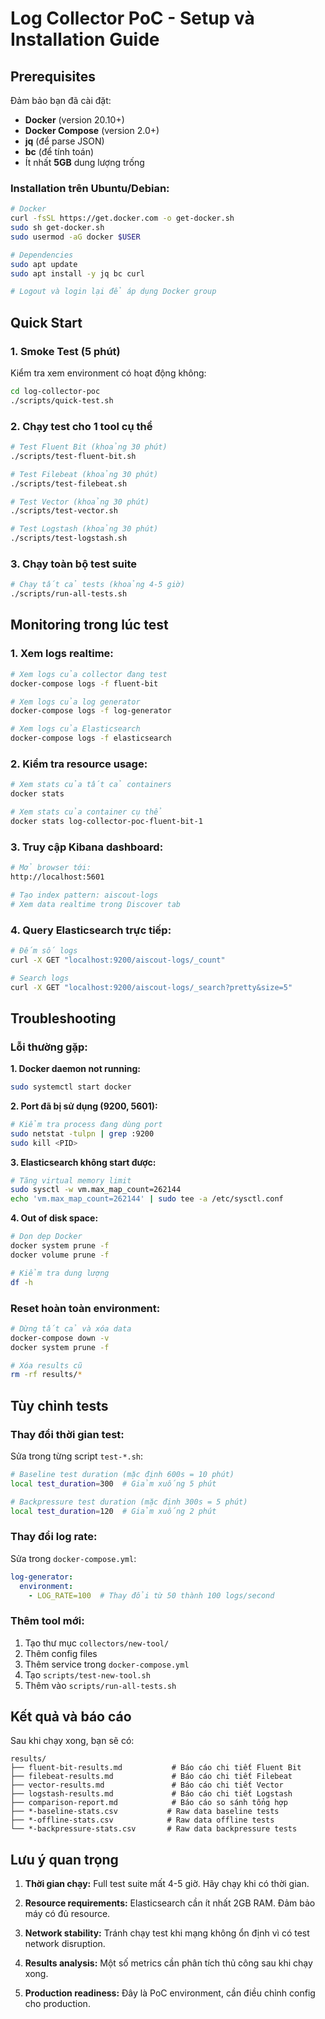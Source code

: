 # Log Collector PoC - Setup và Installation Guide

## Prerequisites

Đảm bảo bạn đã cài đặt:

- **Docker** (version 20.10+)
- **Docker Compose** (version 2.0+)
- **jq** (để parse JSON)
- **bc** (để tính toán)
- Ít nhất **5GB** dung lượng trống

### Installation trên Ubuntu/Debian:
```bash
# Docker
curl -fsSL https://get.docker.com -o get-docker.sh
sudo sh get-docker.sh
sudo usermod -aG docker $USER

# Dependencies
sudo apt update
sudo apt install -y jq bc curl

# Logout và login lại để áp dụng Docker group
```

## Quick Start

### 1. Smoke Test (5 phút)
Kiểm tra xem environment có hoạt động không:

```bash
cd log-collector-poc
./scripts/quick-test.sh
```

### 2. Chạy test cho 1 tool cụ thể
```bash
# Test Fluent Bit (khoảng 30 phút)
./scripts/test-fluent-bit.sh

# Test Filebeat (khoảng 30 phút)  
./scripts/test-filebeat.sh

# Test Vector (khoảng 30 phút)
./scripts/test-vector.sh

# Test Logstash (khoảng 30 phút)
./scripts/test-logstash.sh
```

### 3. Chạy toàn bộ test suite
```bash
# Chạy tất cả tests (khoảng 4-5 giờ)
./scripts/run-all-tests.sh
```

## Monitoring trong lúc test

### 1. Xem logs realtime:
```bash
# Xem logs của collector đang test
docker-compose logs -f fluent-bit

# Xem logs của log generator
docker-compose logs -f log-generator

# Xem logs của Elasticsearch
docker-compose logs -f elasticsearch
```

### 2. Kiểm tra resource usage:
```bash
# Xem stats của tất cả containers
docker stats

# Xem stats của container cụ thể
docker stats log-collector-poc-fluent-bit-1
```

### 3. Truy cập Kibana dashboard:
```bash
# Mở browser tới:
http://localhost:5601

# Tạo index pattern: aiscout-logs
# Xem data realtime trong Discover tab
```

### 4. Query Elasticsearch trực tiếp:
```bash
# Đếm số logs
curl -X GET "localhost:9200/aiscout-logs/_count"

# Search logs
curl -X GET "localhost:9200/aiscout-logs/_search?pretty&size=5"
```

## Troubleshooting

### Lỗi thường gặp:

**1. Docker daemon not running:**
```bash
sudo systemctl start docker
```

**2. Port đã bị sử dụng (9200, 5601):**
```bash
# Kiểm tra process đang dùng port
sudo netstat -tulpn | grep :9200
sudo kill <PID>
```

**3. Elasticsearch không start được:**
```bash
# Tăng virtual memory limit
sudo sysctl -w vm.max_map_count=262144
echo 'vm.max_map_count=262144' | sudo tee -a /etc/sysctl.conf
```

**4. Out of disk space:**
```bash
# Dọn dẹp Docker
docker system prune -f
docker volume prune -f

# Kiểm tra dung lượng
df -h
```

### Reset hoàn toàn environment:
```bash
# Dừng tất cả và xóa data
docker-compose down -v
docker system prune -f

# Xóa results cũ
rm -rf results/*
```

## Tùy chỉnh tests

### Thay đổi thời gian test:
Sửa trong từng script `test-*.sh`:
```bash
# Baseline test duration (mặc định 600s = 10 phút)
local test_duration=300  # Giảm xuống 5 phút

# Backpressure test duration (mặc định 300s = 5 phút)  
local test_duration=120  # Giảm xuống 2 phút
```

### Thay đổi log rate:
Sửa trong `docker-compose.yml`:
```yaml
log-generator:
  environment:
    - LOG_RATE=100  # Thay đổi từ 50 thành 100 logs/second
```

### Thêm tool mới:
1. Tạo thư mục `collectors/new-tool/`
2. Thêm config files
3. Thêm service trong `docker-compose.yml`
4. Tạo `scripts/test-new-tool.sh`
5. Thêm vào `scripts/run-all-tests.sh`

## Kết quả và báo cáo

Sau khi chạy xong, bạn sẽ có:

```
results/
├── fluent-bit-results.md           # Báo cáo chi tiết Fluent Bit
├── filebeat-results.md             # Báo cáo chi tiết Filebeat  
├── vector-results.md               # Báo cáo chi tiết Vector
├── logstash-results.md             # Báo cáo chi tiết Logstash
├── comparison-report.md            # Báo cáo so sánh tổng hợp
├── *-baseline-stats.csv           # Raw data baseline tests
├── *-offline-stats.csv            # Raw data offline tests
└── *-backpressure-stats.csv       # Raw data backpressure tests
```

## Lưu ý quan trọng

1. **Thời gian chạy:** Full test suite mất 4-5 giờ. Hãy chạy khi có thời gian.

2. **Resource requirements:** Elasticsearch cần ít nhất 2GB RAM. Đảm bảo máy có đủ resource.

3. **Network stability:** Tránh chạy test khi mạng không ổn định vì có test network disruption.

4. **Results analysis:** Một số metrics cần phân tích thủ công sau khi chạy xong.

5. **Production readiness:** Đây là PoC environment, cần điều chỉnh config cho production.
